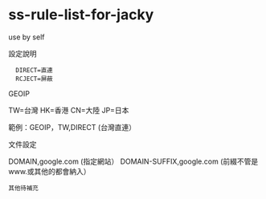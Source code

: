 # ss-rule-list-for-jacky

use by self

設定說明

      DIRECT=直連
      RCJECT=屏蔽

GEOIP

TW=台灣
HK=香港
CN=大陸
JP=日本

範例：GEOIP，TW,DIRECT  (台灣直連）

文件設定


DOMAIN,google.com   (指定網站）
DOMAIN-SUFFIX,google.com   (前綴不管是www.或其他的都會納入）


    其他待補充
    